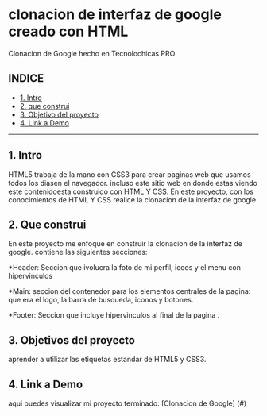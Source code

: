 # clonacion de interfaz de google creado con HTML 
Clonacion de Google hecho en Tecnolochicas PRO
## **INDICE**

* [1. Intro](https://github.com/utm21040113/clonacion_google/blob/main/README.md#1-intro)
* [2. que construi](https://github.com/utm21040113/clonacion_google/blob/main/README.md#2-que-construi)
* [3. Objetivo del proyecto](https://github.com/utm21040113/clonacion_google/blob/main/README.md#3-objetivos-del-proyecto)
* [4. Link a Demo](https://github.com/utm21040113/clonacion_google/blob/main/README.md#4-link-a-demo)

****

## 1. Intro
HTML5 trabaja de la mano con CSS3 para crear paginas web que usamos todos los diasen el navegador. incluso este sitio web en donde estas viendo este contenidoesta construido con HTML Y CSS. En este proyecto, con los conocimientos de HTML Y CSS realice la clonacion de la interfaz de google.

## 2. Que construi
En este proyecto me enfoque en construir la clonacion de la interfaz de google.
contiene las siguientes secciones:

*Header: Seccion que ivolucra la foto de mi perfil, icoos y el menu con hipervinculos

*Main: seccion del contenedor para los elementos centrales de la pagina: que era el logo, la barra de busqueda, iconos y botones.

*Footer: Seccion que incluye hipervinculos al final de la pagina .

## 3. Objetivos del proyecto
aprender a utilizar las etiquetas estandar de HTML5 y CSS3.

## 4. Link a Demo
aqui puedes visualizar mi proyecto terminado: [Clonacion de Google] (#)
